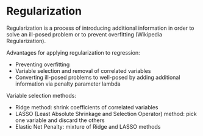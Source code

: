 # Regularization

Regularization is a process of introducing additional information in order to
solve an ill-posed problem or to prevent overfitting (Wikipedia Regularization).

Advantages for applying regularization to regression:
- Preventing overfitting
- Variable selection and removal of correlated variables
- Converting ill-posed problems to well-posed by adding additional information via penalty parameter lambda

Variable selection methods:
- Ridge method: shrink coefficients of correlated variables
- LASSO (Least Absolute Shrinkage and Selection Operator) method: pick one variable and discard the others
- Elastic Net Penalty: mixture of Ridge and LASSO methods
